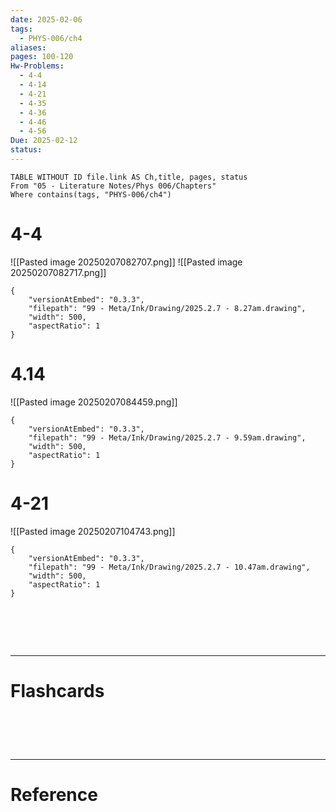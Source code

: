 ```yaml
---
date: 2025-02-06
tags:
  - PHYS-006/ch4
aliases: 
pages: 100-120
Hw-Problems:
  - 4-4
  - 4-14
  - 4-21
  - 4-35
  - 4-36
  - 4-46
  - 4-56
Due: 2025-02-12
status:
---
```

```dataview
TABLE WITHOUT ID file.link AS Ch,title, pages, status
From "05 - Literature Notes/Phys 006/Chapters"
Where contains(tags, "PHYS-006/ch4")
```
# 4-4
![[Pasted image 20250207082707.png]]
![[Pasted image 20250207082717.png]]

```handdrawn-ink
{
	"versionAtEmbed": "0.3.3",
	"filepath": "99 - Meta/Ink/Drawing/2025.2.7 - 8.27am.drawing",
	"width": 500,
	"aspectRatio": 1
}
```

# 4.14
![[Pasted image 20250207084459.png]]

```handdrawn-ink
{
	"versionAtEmbed": "0.3.3",
	"filepath": "99 - Meta/Ink/Drawing/2025.2.7 - 9.59am.drawing",
	"width": 500,
	"aspectRatio": 1
}
```

# 4-21
![[Pasted image 20250207104743.png]]

```handdrawn-ink
{
	"versionAtEmbed": "0.3.3",
	"filepath": "99 - Meta/Ink/Drawing/2025.2.7 - 10.47am.drawing",
	"width": 500,
	"aspectRatio": 1
}
```


# ‌
---
# Flashcards


# ‌
---
# Reference
